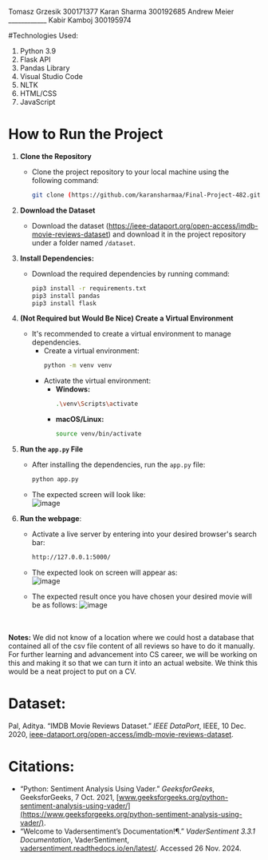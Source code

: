 Tomasz Grzesik 300171377 Karan Sharma 300192685
Andrew Meier ____________ Kabir Kamboj 300195974

#Technologies Used: 
1. Python 3.9
2. Flask API
3. Pandas Library
4. Visual Studio Code
5. NLTK
6. HTML/CSS
7. JavaScript

# How to Run the Project

1. **Clone the Repository**
   - Clone the project repository to your local machine using the following command:
     ```bash
     git clone (https://github.com/karansharmaa/Final-Project-482.git)
     ```

2. **Download the Dataset**
   - Download the dataset (https://ieee-dataport.org/open-access/imdb-movie-reviews-dataset) and download it in the project repository under a folder named `/dataset`.

3. **Install Dependencies:**
   - Download the required dependencies by running command:
      ```bash
      pip3 install -r requirements.txt
      pip3 install pandas
      pip3 install flask
      ```
    
3. **(Not Required but Would Be Nice) Create a Virtual Environment**
   - It's recommended to create a virtual environment to manage dependencies.
     - Create a virtual environment:
       ```bash
       python -m venv venv
       ```
     - Activate the virtual environment:
       - **Windows:**
         ```bash
         .\venv\Scripts\activate
         ```
       - **macOS/Linux:**
         ```bash
         source venv/bin/activate
         ```

4. **Run the `app.py` File**
   - After installing the dependencies, run the `app.py` file:
     ```bash
     python app.py
     ```
   - The expected screen will look like: <br>
     ![image](https://github.com/user-attachments/assets/5118d11e-650e-4fcc-9679-448cf449635c)


5. **Run the webpage**:
   - Activate a live server by entering into your desired browser's search bar:
      ```bash
      http://127.0.0.1:5000/
      ```
   - The expected look on screen will appear as: <br>
   ![image](https://github.com/user-attachments/assets/b367156f-4479-4602-b824-65b7ad45135a)


   - The expected result once you have chosen your desired movie will be as follows:
   ![image](https://github.com/user-attachments/assets/93ce71a2-0aec-4e2e-9801-afdaeb65f246)



     
<br></br>
**Notes:** 
We did not know of a location where we could host a database that contained all of the csv file content of all reviews so have to do it manually. 
For further learning and advancement into CS career, we will be working on this and making it so that we can turn it into an actual website. 
We think this would be a neat project to put on a CV. 

# Dataset:
Pal, Aditya. “IMDB Movie Reviews Dataset.” *IEEE DataPort*, IEEE, 10 Dec. 2020, [ieee-dataport.org/open-access/imdb-movie-reviews-dataset](https://ieee-dataport.org/open-access/imdb-movie-reviews-dataset).

# Citations:
- “Python: Sentiment Analysis Using Vader.” *GeeksforGeeks*, GeeksforGeeks, 7 Oct. 2021, [www.geeksforgeeks.org/python-sentiment-analysis-using-vader/](https://www.geeksforgeeks.org/python-sentiment-analysis-using-vader/).
- “Welcome to Vadersentiment’s Documentation!¶.” *VaderSentiment 3.3.1 Documentation*, VaderSentiment, [vadersentiment.readthedocs.io/en/latest/](https://vadersentiment.readthedocs.io/en/latest/). Accessed 26 Nov. 2024.


